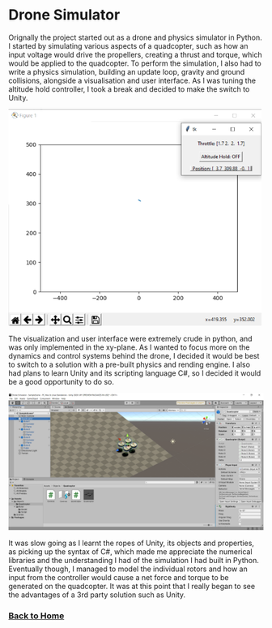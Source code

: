 # Drone Simulator
Orignally the project started out as a drone and physics simulator in Python. I started by simulating various aspects of a quadcopter, such as how an input voltage would drive the propellers, creating a thrust and torque, which would be applied to the quadcopter. To perform the simulation, I also had to write a physics simulation, building an update loop, gravity and ground collisions, alongside a visualisation and user interface. As I was tuning the altitude hold controller, I took a break and decided to make the switch to Unity.

<img src="/images/QuadcopterPython.png"
	width="500"/>

The visualization and user interface were extremely crude in python, and was only implemented in the xy-plane. As I wanted to focus more on the dynamics and control systems behind the drone, I decided it would be best to switch to a solution with a pre-built physics and rending engine. I also had plans to learn Unity and its scripting language C#, so I decided it would be a good opportunity to do so.

<img src="/images/QuadcopterUnity.png"
	width="750"/>

It was slow going as I learnt the ropes of Unity, its objects and properties, as picking up the syntax of C#, which made me appreciate the numerical libraries and the understanding I had of the simulation I had built in Python. Eventually though, I managed to model the individual rotors and how an input from the controller would cause a net force and torque to be generated on the quadcopter. It was at this point that I really began to see the advantages of a 3rd party solution such as Unity.

### [Back to Home](index.md)